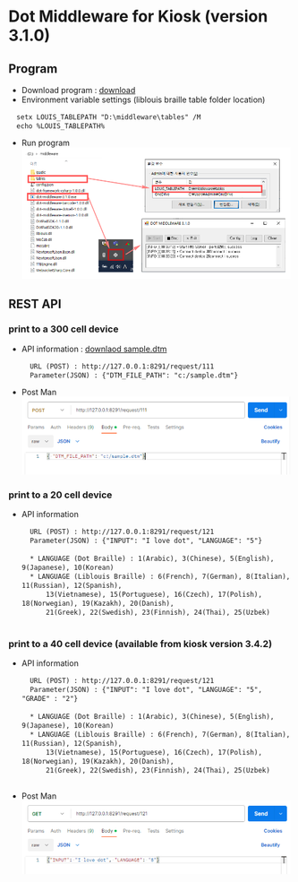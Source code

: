 # Dot Middleware for Kiosk (version 3.1.0)

## Program
- Download program : <a href="dot-middleware-kiosk-3.1.0.zip">download</a>
- Environment variable settings (liblouis braille table folder location)
```
  setx LOUIS_TABLEPATH "D:\middleware\tables" /M
  echo %LOUIS_TABLEPATH%
```  
- Run program
   <img src="images/program.gif" alt="Run program">

## REST API
### print to a 300 cell device
- API information : <a href="sample.dtm">downlaod sample.dtm</a>  
  ```
    URL (POST) : http://127.0.0.1:8291/request/111
    Parameter(JSON) : {"DTM_FILE_PATH": "c:/sample.dtm"}
  ```

- Post Man  
  <img src="images/postman-300cell.gif" alt="Post Man 300cell">

### print to a 20 cell device  
- API information
  ```
    URL (POST) : http://127.0.0.1:8291/request/121
    Parameter(JSON) : {"INPUT": "I love dot", "LANGUAGE": "5"}

    * LANGUAGE (Dot Braille) : 1(Arabic), 3(Chinese), 5(English), 9(Japanese), 10(Korean)
    * LANGUAGE (Liblouis Braille) : 6(French), 7(German), 8(Italian), 11(Russian), 12(Spanish), 
        13(Vietnamese), 15(Portuguese), 16(Czech), 17(Polish), 18(Norwegian), 19(Kazakh), 20(Danish), 
        21(Greek), 22(Swedish), 23(Finnish), 24(Thai), 25(Uzbek)           
                
  ```
 
### print to a 40 cell device (available from kiosk version 3.4.2)
- API information 
  ```
    URL (POST) : http://127.0.0.1:8291/request/121
    Parameter(JSON) : {"INPUT": "I love dot", "LANGUAGE": "5", "GRADE" : "2"}

    * LANGUAGE (Dot Braille) : 1(Arabic), 3(Chinese), 5(English), 9(Japanese), 10(Korean)
    * LANGUAGE (Liblouis Braille) : 6(French), 7(German), 8(Italian), 11(Russian), 12(Spanish), 
        13(Vietnamese), 15(Portuguese), 16(Czech), 17(Polish), 18(Norwegian), 19(Kazakh), 20(Danish), 
        21(Greek), 22(Swedish), 23(Finnish), 24(Thai), 25(Uzbek)           
                
  ```
- Post Man  
  <img src="images/postman-20cell.gif" alt="Post Man 300cell">